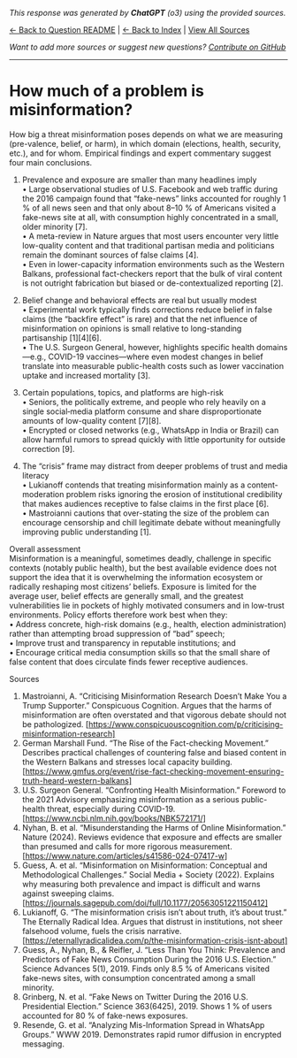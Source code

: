 <!-- 
Generated by: chatgpt
Model: o3
Prompt type: sources
Generated at: 2025-06-18T11:53:27.811077
-->

*This response was generated by **ChatGPT** (o3) using the provided sources.*

[← Back to Question README](README.md) | [← Back to Index](../README.md) | [View All Sources](../allsources.md)

*Want to add more sources or suggest new questions? [Contribute on GitHub](https://github.com/justinwest/SuggestedSources)*

---

# How much of a problem is misinformation?

How big a threat misinformation poses depends on what we are measuring (pre-valence, belief, or harm), in which domain (elections, health, security, etc.), and for whom.  Empirical findings and expert commentary suggest four main conclusions.

1. Prevalence and exposure are smaller than many headlines imply  
   • Large observational studies of U.S. Facebook and web traffic during the 2016 campaign found that “fake-news” links accounted for roughly 1 % of all news seen and that only about 8–10 % of Americans visited a fake-news site at all, with consumption highly concentrated in a small, older minority [7].  
   • A meta-review in Nature argues that most users encounter very little low-quality content and that traditional partisan media and politicians remain the dominant sources of false claims [4].  
   • Even in lower-capacity information environments such as the Western Balkans, professional fact-checkers report that the bulk of viral content is not outright fabrication but biased or de-contextualized reporting [2].

2. Belief change and behavioral effects are real but usually modest  
   • Experimental work typically finds corrections reduce belief in false claims (the “backfire effect” is rare) and that the net influence of misinformation on opinions is small relative to long-standing partisanship [1][4][6].  
   • The U.S. Surgeon General, however, highlights specific health domains—e.g., COVID-19 vaccines—where even modest changes in belief translate into measurable public-health costs such as lower vaccination uptake and increased mortality [3].

3. Certain populations, topics, and platforms are high-risk  
   • Seniors, the politically extreme, and people who rely heavily on a single social‐media platform consume and share disproportionate amounts of low-quality content [7][8].  
   • Encrypted or closed networks (e.g., WhatsApp in India or Brazil) can allow harmful rumors to spread quickly with little opportunity for outside correction [9].

4. The “crisis” frame may distract from deeper problems of trust and media literacy  
   • Lukianoff contends that treating misinformation mainly as a content-moderation problem risks ignoring the erosion of institutional credibility that makes audiences receptive to false claims in the first place [6].  
   • Mastroianni cautions that over-stating the size of the problem can encourage censorship and chill legitimate debate without meaningfully improving public understanding [1].

Overall assessment  
Misinformation is a meaningful, sometimes deadly, challenge in specific contexts (notably public health), but the best available evidence does not support the idea that it is overwhelming the information ecosystem or radically reshaping most citizens’ beliefs.  Exposure is limited for the average user, belief effects are generally small, and the greatest vulnerabilities lie in pockets of highly motivated consumers and in low-trust environments.  Policy efforts therefore work best when they:  
• Address concrete, high-risk domains (e.g., health, election administration) rather than attempting broad suppression of “bad” speech;  
• Improve trust and transparency in reputable institutions; and  
• Encourage critical media consumption skills so that the small share of false content that does circulate finds fewer receptive audiences.

Sources  
1. Mastroianni, A. “Criticising Misinformation Research Doesn’t Make You a Trump Supporter.” Conspicuous Cognition. Argues that the harms of misinformation are often overstated and that vigorous debate should not be pathologized. [https://www.conspicuouscognition.com/p/criticising-misinformation-research]  
2. German Marshall Fund. “The Rise of the Fact-checking Movement.” Describes practical challenges of countering false and biased content in the Western Balkans and stresses local capacity building. [https://www.gmfus.org/event/rise-fact-checking-movement-ensuring-truth-heard-western-balkans]  
3. U.S. Surgeon General. “Confronting Health Misinformation.” Foreword to the 2021 Advisory emphasizing misinformation as a serious public-health threat, especially during COVID-19. [https://www.ncbi.nlm.nih.gov/books/NBK572171/]  
4. Nyhan, B. et al. “Misunderstanding the Harms of Online Misinformation.” Nature (2024). Reviews evidence that exposure and effects are smaller than presumed and calls for more rigorous measurement. [https://www.nature.com/articles/s41586-024-07417-w]  
5. Guess, A. et al. “Misinformation on Misinformation: Conceptual and Methodological Challenges.” Social Media + Society (2022). Explains why measuring both prevalence and impact is difficult and warns against sweeping claims. [https://journals.sagepub.com/doi/full/10.1177/20563051221150412]  
6. Lukianoff, G. “The misinformation crisis isn’t about truth, it’s about trust.” The Eternally Radical Idea. Argues that distrust in institutions, not sheer falsehood volume, fuels the crisis narrative. [https://eternallyradicalidea.com/p/the-misinformation-crisis-isnt-about]  
7. Guess, A., Nyhan, B., & Reifler, J. “Less Than You Think: Prevalence and Predictors of Fake News Consumption During the 2016 U.S. Election.” Science Advances 5(1), 2019. Finds only 8.5 % of Americans visited fake-news sites, with consumption concentrated among a small minority.  
8. Grinberg, N. et al. “Fake News on Twitter During the 2016 U.S. Presidential Election.” Science 363(6425), 2019. Shows 1 % of users accounted for 80 % of fake-news exposures.  
9. Resende, G. et al. “Analyzing Mis-Information Spread in WhatsApp Groups.” WWW 2019. Demonstrates rapid rumor diffusion in encrypted messaging.